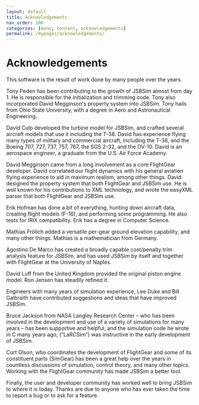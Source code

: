 ```yaml
---
layout: default
title: Acknowledgements
nav_order: 100
categories: [menu, content, acknowledgements]
permalink: /mypages/acknowledgements/
---
```


# Acknowledgements

This software is the result of work done by many people over the years.

Tony Peden has been contributing to the growth of JSBSim almost from day 1. He is responsible for the initialization and trimming code. Tony also incorporated David Megginson's property system into JSBSim. Tony hails from Ohio State University, with a degree in Aero and Astronautical Engineering.

David Culp developed the turbine model for JSBSim, and crafted several aircraft models that use it including the T-38. David has experience flying many types of military and commercial aircraft, including the T-38, and the Boeing 707, 727, 737, 757, 767, the SGS 2-32, and the OV-10. David is an aerospace engineer, a graduate from the U.S. Air Force Academy.

David Megginson came from a long involvement as a core FlightGear developer. David correlated our flight dynamics with his
general aviation flying experience to aid in maximum realism, among other things. David designed the property system that both FlightGear and JSBSim use. He is well known for his contributions to XML technology, and wrote the easyXML parser that both FlightGear and JSBSim use.

Erik Hofman has done a bit of everything, hunting down aircraft data, creating flight models (F-16), and performing some programming. He also tests for IRIX compatibility. Erik has a degree in Computer Science.

Mathias Frölich added a versatile per-gear ground elevation capability, and many other things. Mathias is a mathematician from Germany.

Agostino De Marco has created a broadly capable cost/penalty trim analysis feature for JSBSim, and has used
JSBSim by itself and together with FlightGear at the University of Naples.

David Luff from the United Kingdom provided the original piston engine model. Ron Jensen has steadily refined it.

Engineers with many years of simulation experience, Lee Duke and Bill Galbraith have contributed suggestions and ideas that have improved JSBSim.

Bruce Jackson from NASA Langley Research Center – who has been involved in the development and use of a variety of simulations for many years – has been supportive and helpful, and the simulation code he wrote in C many years ago, (“LaRCSim”) was instructive in the early development of JSBSim.

Curt Olson, who coordinates the development of FlightGear and some of its constituent parts (SimGear) has been a great help over the years in countless discussions of simulation, control theory, and many other topics. Working with the FlightGear community has made JSBSim a better tool.

Finally, the user and developer community has worked well to bring JSBSim to where it is today. Thanks are due to anyone who has ever taken the time to report a bug or to ask for a feature.
